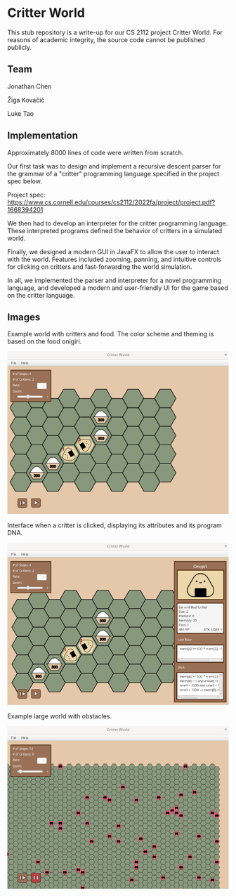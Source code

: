 # Critter World
This stub repository is a write-up for our CS 2112 project Critter World. For reasons of academic integrity, the source code cannot be published publicly.

## Team
Jonathan Chen

Žiga Kovačič

Luke Tao

## Implementation

Approximately 8000 lines of code were written from scratch.

Our first task was to design and implement a recursive descent parser for the grammar of a "critter" programming language specified in the project spec below.

Project spec: https://www.cs.cornell.edu/courses/cs2112/2022fa/project/project.pdf?1668394201

We then had to develop an interpreter for the critter programming language. These interpreted programs defined the behavior of critters in a simulated world. 

Finally, we designed a modern GUI in JavaFX to allow the user to interact with the world. Features included zooming, panning, and intuitive controls for clicking on critters and fast-forwarding the world simulation.

In all, we implemented the parser and interpreter for a novel programming language, and developed a modern and user-friendly UI for the game based on the critter language.

## Images

Example world with critters and food. The color scheme and theming is based on the food onigiri.

![Screenshot](images/small_world.png)

Interface when a critter is clicked, displaying its attributes and its program DNA.

![Screenshot](images/clicked.png)

Example large world with obstacles.

![Screenshot](images/large_world.png)



